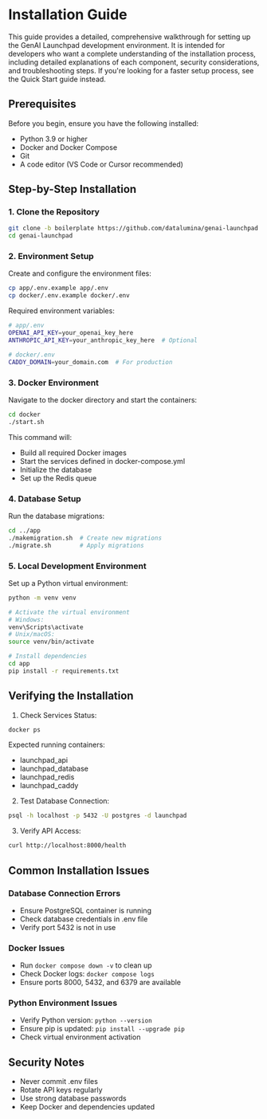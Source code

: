 # Installation Guide

This guide provides a detailed, comprehensive walkthrough for setting up the GenAI Launchpad development environment. It is intended for developers who want a complete understanding of the installation process, including detailed explanations of each component, security considerations, and troubleshooting steps. If you're looking for a faster setup process, see the Quick Start guide instead.

## Prerequisites

Before you begin, ensure you have the following installed:

- Python 3.9 or higher
- Docker and Docker Compose
- Git
- A code editor (VS Code or Cursor recommended)

## Step-by-Step Installation

### 1. Clone the Repository

```bash
git clone -b boilerplate https://github.com/datalumina/genai-launchpad.git
cd genai-launchpad
```

### 2. Environment Setup

Create and configure the environment files:

```bash
cp app/.env.example app/.env
cp docker/.env.example docker/.env
```

Required environment variables:

```bash
# app/.env
OPENAI_API_KEY=your_openai_key_here
ANTHROPIC_API_KEY=your_anthropic_key_here  # Optional

# docker/.env
CADDY_DOMAIN=your_domain.com  # For production
```

### 3. Docker Environment

Navigate to the docker directory and start the containers:

```bash
cd docker
./start.sh
```

This command will:

- Build all required Docker images
- Start the services defined in docker-compose.yml
- Initialize the database
- Set up the Redis queue

### 4. Database Setup

Run the database migrations:

```bash
cd ../app
./makemigration.sh  # Create new migrations
./migrate.sh        # Apply migrations
```

### 5. Local Development Environment

Set up a Python virtual environment:

```bash
python -m venv venv

# Activate the virtual environment
# Windows:
venv\Scripts\activate
# Unix/macOS:
source venv/bin/activate

# Install dependencies
cd app
pip install -r requirements.txt
```

## Verifying the Installation

1. Check Services Status:
```bash
docker ps
```

Expected running containers:
- launchpad_api
- launchpad_database
- launchpad_redis
- launchpad_caddy

2. Test Database Connection:
```bash
psql -h localhost -p 5432 -U postgres -d launchpad
```

3. Verify API Access:
```bash
curl http://localhost:8000/health
```

## Common Installation Issues

### Database Connection Errors
- Ensure PostgreSQL container is running
- Check database credentials in .env file
- Verify port 5432 is not in use

### Docker Issues
- Run `docker compose down -v` to clean up
- Check Docker logs: `docker compose logs`
- Ensure ports 8000, 5432, and 6379 are available

### Python Environment Issues
- Verify Python version: `python --version`
- Ensure pip is updated: `pip install --upgrade pip`
- Check virtual environment activation

## Security Notes

- Never commit .env files
- Rotate API keys regularly
- Use strong database passwords
- Keep Docker and dependencies updated